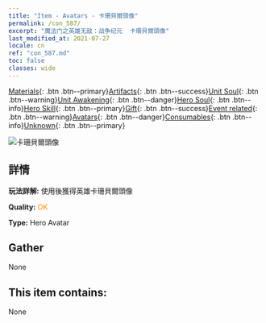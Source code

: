 ```yaml
---
title: "Item - Avatars - 卡珊貝爾頭像"
permalink: /con_587/
excerpt: "魔法门之英雄无敌：战争纪元  卡珊貝爾頭像"
last_modified_at: 2021-07-27
locale: cn
ref: "con_587.md"
toc: false
classes: wide
---
```

 [Materials](/ItemsCN/){: .btn .btn--primary}[Artifacts](/ItemsCN/Artifacts/){: .btn .btn--success}[Unit Soul](/ItemsCN/UnitSoul/){: .btn .btn--warning}[Unit Awakening](/ItemsCN/UnitAwakening/){: .btn .btn--danger}[Hero Soul](/ItemsCN/HeroSoul/){: .btn .btn--info}[Hero Skill](/ItemsCN/HeroSkill/){: .btn .btn--primary}[Gift](/ItemsCN/Gift/){: .btn .btn--success}[Event related](/ItemsCN/Events/){: .btn .btn--warning}[Avatars](/ItemsCN/Avatars/){: .btn .btn--danger}[Consumables](/ItemsCN/Consumables/){: .btn .btn--info}[Unknown](/ItemsCN/Unknown/){: .btn .btn--primary}

 ![卡珊貝爾頭像](/images/h/h_Cassanbel.jpg)

## 詳情
 **玩法詳解:** 使用後獲得英雄卡珊貝爾頭像

 **Quality:** <span style="color: #FF8C00">OK</span>

 **Type:** Hero Avatar

## Gather

  None

## This item contains:

  None

